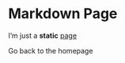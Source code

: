 <SEO title="Custom Page Title" pathname="/page-markdown/" description="A custom page description" />

# Markdown Page

I’m just a **static** [page](https://google.de)

<Link to="/">Go back to the homepage</Link>
